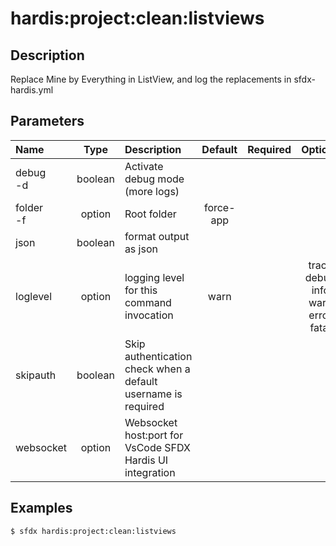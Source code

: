 <!-- This file has been generated with command 'sfdx hardis:doc:plugin:generate'. Please do not update it manually or it may be overwritten -->
# hardis:project:clean:listviews

## Description

Replace Mine by Everything in ListView, and log the replacements in sfdx-hardis.yml

## Parameters

|Name|Type|Description|Default|Required|Options|
|:---|:--:|:----------|:-----:|:------:|:-----:|
|debug<br/>-d|boolean|Activate debug mode (more logs)||||
|folder<br/>-f|option|Root folder|force-app|||
|json|boolean|format output as json||||
|loglevel|option|logging level for this command invocation|warn||trace<br/>debug<br/>info<br/>warn<br/>error<br/>fatal|
|skipauth|boolean|Skip authentication check when a default username is required||||
|websocket|option|Websocket host:port for VsCode SFDX Hardis UI integration||||

## Examples

```shell
$ sfdx hardis:project:clean:listviews
```



